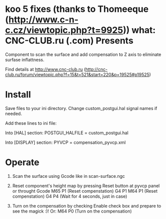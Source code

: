 koo 5 fixes (thanks to Thomeeque (http://www.c-n-c.cz/viewtopic.php?t=9925)) what:
CNC-CLUB.ru (.com) Presents
===========================

Component to scan the surface and add compensation
to Z axis to eliminate surfase inflattness.  

Find details at http://www.cnc-club.ru 
(http://cnc-club.ru/forum/viewtopic.php?f=15&t=521&start=220&p=19525#p19525)


Install
===================

Save files to your ini directory. 
Change custom_postgui.hal signal names if needed. 

Add these lines to ini file: 

Into [HAL] section:
POSTGUI_HALFILE = custom_postgui.hal

Into [DISPLAY] section:
PYVCP = compensation_pyvcp.xml

Operate
===================

1. Scan the surface using Gcode like in scan-surface.ngc
2. Reset component's height map by pressing Reset button at pyvcp panel or throught Gcode
M65 P1 (Reset compenstation)
G4 P1
M64 P1 (Reset compenstation)
G4 P4 (Wait for 4 seconds, just in case)

3. Turn on the compensation by checking Enable check box and prepare to see the magick :)!
Or:
M64 P0  (Turn on the compensation)

